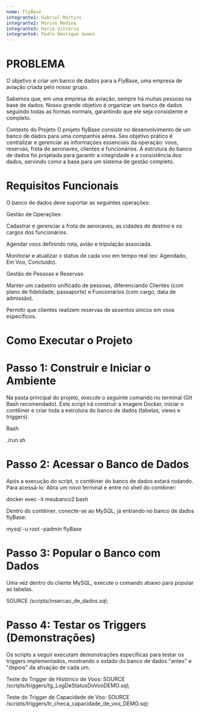 ```yaml
---
nome: FlyBase
integrante1: Gabriel Martins
integrante2: Marcos Medina
integrante3: Maria Vittória
integrante4: Pedro Henrique Gomes
--- 
```



# PROBLEMA

O objetivo é criar um banco de dados para a FlyBase, uma empresa de aviação criada pelo nosso grupo.

Sabemos que, em uma empresa de aviação, sempre há muitas pessoas na base de dados. Nosso grande objetivo é organizar um banco de dados seguindo todas as formas normais, garantindo que ele seja consistente e completo.

 Contexto do Projeto
O projeto flyBase consiste no desenvolvimento de um banco de dados para uma companhia aérea. Seu objetivo prático é centralizar e gerenciar as informações essenciais da operação: voos, reservas, frota de aeronaves, clientes e funcionários. A estrutura do banco de dados foi projetada para garantir a integridade e a consistência dos dados, servindo como a base para um sistema de gestão completo.

# Requisitos Funcionais
O banco de dados deve suportar as seguintes operações:

Gestão de Operações:

Cadastrar e gerenciar a frota de aeronaves, as cidades de destino e os cargos dos funcionários.

Agendar voos definindo rota, avião e tripulação associada.

Monitorar e atualizar o status de cada voo em tempo real (ex: Agendado, Em Voo, Concluído).

Gestão de Pessoas e Reservas:

Manter um cadastro unificado de pessoas, diferenciando Clientes (com plano de fidelidade, passaporte) e Funcionários (com cargo, data de admissão).

Permitir que clientes realizem reservas de assentos únicos em voos específicos.

# Como Executar o Projeto

# Passo 1: Construir e Iniciar o Ambiente
Na pasta principal do projeto, execute o seguinte comando no terminal (Git Bash recomendado). Este script irá construir a imagem Docker, iniciar o contêiner e criar toda a estrutura do banco de dados (tabelas, views e triggers).

Bash

./run.sh

# Passo 2: Acessar o Banco de Dados
Após a execução do script, o contêiner do banco de dados estará rodando. Para acessá-lo:
Abra um novo terminal e entre no shell do contêiner:

docker exec -it meubanco2 bash

Dentro do contêiner, conecte-se ao MySQL, já entrando no banco de dados flyBase:

mysql -u root -padmin flyBase

# Passo 3: Popular o Banco com Dados
Uma vez dentro do cliente MySQL, execute o comando abaixo para popular as tabelas.


SOURCE /scripts/insercao_de_dados.sql;


# Passo 4: Testar os Triggers (Demonstrações)
Os scripts a seguir executam demonstrações específicas para testar os triggers implementados, mostrando o estado do banco de dados "antes" e "depois" da ativação de cada um.

Teste do Trigger de Histórico de Voos:
SOURCE /scripts/triggers/tg_LogDeStatusDoVooDEMO.sql;


Teste do Trigger de Capacidade de Voo:
SOURCE /scripts/triggers/tr_checa_capacidade_de_voo_DEMO.sql;